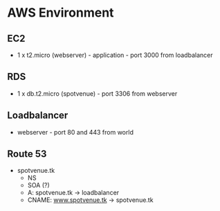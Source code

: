 # AWS Environment

## EC2
- 1 x t2.micro (webserver) - application - port 3000 from loadbalancer

## RDS
- 1 x db.t2.micro (spotvenue) - port 3306 from webserver

## Loadbalancer
- webserver - port 80 and 443 from world

## Route 53
- spotvenue.tk
    - NS
    - SOA (?)
    - A: spotvenue.tk -> loadbalancer
    - CNAME: www.spotvenue.tk -> spotvenue.tk

